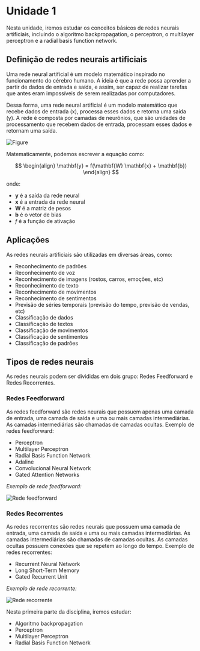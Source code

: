 # Unidade 1

Nesta unidade, iremos estudar os conceitos básicos de redes neurais artificiais, incluindo o algoritmo backpropagation, o perceptron, o multilayer perceptron e a radial basis function network.


## Definição de redes neurais artificiais

Uma rede neural artificial é um modelo matemático inspirado no funcionamento do cérebro humano. A ideia é que a rede possa aprender a partir de dados de entrada e saída, e assim, ser capaz de realizar tarefas que antes eram impossíveis de serem realizadas por computadores.

Dessa forma, uma rede neural artificial é um modelo matemático que recebe dados de entrada (x), processa esses dados e retorna uma saída (y). A rede é composta por camadas de neurônios, que são unidades de processamento que recebem dados de entrada, processam esses dados e retornam uma saída.


![Figure](https://neigrando.files.wordpress.com/2022/03/neuronio-e-rede-neural.png)


Matematicamente, podemos escrever a equação como:

$$
\begin{align}
\mathbf{y} = f(\mathbf{W} \mathbf{x} + \mathbf{b})
\end{align}
$$

onde:

* $\mathbf{y}$ é a saída da rede neural
* $\mathbf{x}$ é a entrada da rede neural
* $\mathbf{W}$ é a matriz de pesos
* $\mathbf{b}$ é o vetor de bias
* $f$ é a função de ativação



## Aplicações

As redes neurais artificiais são utilizadas em diversas áreas, como:

* Reconhecimento de padrões
* Reconhecimento de voz
* Reconhecimento de imagens (rostos, carros, emoções, etc)
* Reconhecimento de texto
* Reconhecimento de movimentos
* Reconhecimento de sentimentos
* Previsão de séries temporais (previsão do tempo, previsão de vendas, etc)
* Classificação de dados
* Classificação de textos
* Classificação de movimentos
* Classificação de sentimentos
* Classificação de padrões

## Tipos de redes neurais

As redes neurais podem ser divididas em dois grupo: Redes Feedforward e Redes Recorrentes.

### Redes Feedforward

As redes feedforward são redes neurais que possuem apenas uma camada de entrada, uma camada de saída e uma ou mais camadas intermediárias. As camadas intermediárias são chamadas de camadas ocultas.  Exemplo de redes feedforward:

* Perceptron
* Multilayer Perceptron
* Radial Basis Function Network
* Adaline
* Convolucional Neural Network
* Gated Attention Networks

*Exemplo de rede feedforward:*

![Rede feedforward](https://upload.wikimedia.org/wikipedia/commons/thumb/4/46/Colored_neural_network.svg/300px-Colored_neural_network.svg.png)

### Redes Recorrentes

As redes recorrentes são redes neurais que possuem uma camada de entrada, uma camada de saída e uma ou mais camadas intermediárias. As camadas intermediárias são chamadas de camadas ocultas. As camadas ocultas possuem conexões que se repetem ao longo do tempo. Exemplo de redes recorrentes:

* Recurrent Neural Network
* Long Short-Term Memory
* Gated Recurrent Unit

*Exemplo de rede recorrente:*

![Rede recorrente](https://upload.wikimedia.org/wikipedia/commons/thumb/b/b5/Recurrent_neural_network_unfold.svg/300px-Recurrent_neural_network_unfold.svg.png)


Nesta primeira parte da disciplina, iremos estudar: 

* Algoritmo backpropagation
* Perceptron
* Multilayer Perceptron
* Radial Basis Function Network